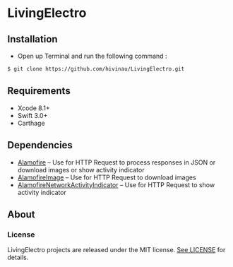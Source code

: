 # LivingElectro
## Installation

- Open up Terminal and run the following command :

```bash
$ git clone https://github.com/hivinau/LivingElectro.git
```
 
## Requirements

- Xcode 8.1+
- Swift 3.0+
- Carthage

## Dependencies

- [Alamofire](https://github.com/Alamofire/Alamofire) &ndash; Use for HTTP Request to process responses in JSON or download images or show activity indicator
- [AlamofireImage](https://github.com/Alamofire/AlamofireImage) &ndash; Use for HTTP Request to download images
- [AlamofireNetworkActivityIndicator](https://github.com/Alamofire/AlamofireNetworkActivityIndicator) &ndash; Use for HTTP Request to show activity indicator

## About
### License

LivingElectro projects are released under the MIT license. [See LICENSE](https://github.com/hivinau/LivingElectro/blob/master/LICENSE) for details.
